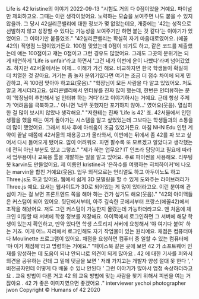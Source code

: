 Life is 42
kristine의 이야기
2022-09-13
"시험도 거의 다 0점이었을 거예요. 파이널만 제외하고요. 그때는 이런 생각이었어요. 노력하는 모습을 보여주면 나도 붙을 수 있지 않을까. 그 당시 42실리콘밸리에 대한 정보가 몇 없었는데요, 개중에는 '42는 성적으로 선발하지 않고 성장할 수 있다는 가능성을 보여주기만 하면 붙는 것 같다'는 이야기가 있었어요. 그 이야기만 붙들었죠."
"42실리콘밸리는 확실히 자기 마음대로였어요. (에꼴42의) 직영점 느낌이었거든요. 100점 맞았는데 0점이 되기도 하고, 같은 코드를 제출했는데 얘는 100점이고 쟤는 0점이고 그런 경우도 많았어요. 그래도 그곳의 분위기는 되게 태연하게 'Life is unfair'라고 하면서 '그건 네가 이번에 운이 나빴다'라며 넘어갔었죠. 하지만 42서울에서는 이제… 이해가 가긴 해요. 비교하자면 한국 학생들이 확실히 더 치열한 것 같아요. 거기는 좀 놀자 분위기였다면 여기는 조금 더 점수 차이에 되게 민감하고, 꼭 100점 맞아야 하고요(웃음)."
"학장님이 모든 사람을 다 알고 있었어요. 저도 알고 계시더라고요. 실리콘밸리에서 인터뷰를 진짜 많이 했는데, 한번은 인터뷰하는 분이 '학장님이 추천해서 널 인터뷰 하는 거다'라고 이야기하시는 거예요. 근데 항상 주제가 '어려움을 극복하고...' 아니면 '너무 못했지만 포기하지 않아...' 였어요(웃음). 열심히 한 걸 많이 보시지 않았나 생각해요."
"저한테는 진짜 'Life is 42' 죠. 42서울에서 인턴 생활을 했을 때는 여기 돌아가는 시스템을 알고 싶었었는데 그보다는 학생들과의 소통을 더 많이 했었어요. 그래서 퇴사 후에 아쉬움이 조금 있었거든요. 마침 NHN Edu 인턴 계약이 끝날 때쯤에 42서울의 채용공고가 올라와서, 이번에는 뒤에서 좀 42를 파 보고 싶어서 다시 들어오게 됐어요. 많이 어려워요. 파면 팔수록 또 모르겠고 알았다고 생각했는데 전혀 아닌 부분도 있고 그렇죠."
"제가 하는 업무요? IT 인프라 담당이고 필요에 따라서 업무용이나 교육용 툴을 개발하는 일을 맡고 있어요. 주로 파이썬을 사용해요. 리부팅 봇 karvin도 만들었어요. 제 이름인 kristine과 ‘은하수를 여행하는 히치하이커'에 나오는 marvin을 합친 거예요(웃음). 업무 외적으로는 언리얼도 하고 아두이노도 하고 Three.js도 하고 있어요. 웹에서 쉽게 3D 모델링을 할 수 있게 도와주는 라이브러리가 Three.js 예요. 요새는 웹사이트가 3D로 되어있는 게 많이 있더라고요. 이런 분야에 관심이 가는 걸 보면 프론트엔드 쪽을 해야 하는 건가 싶기도 해요(웃음)."
"42의 아이맥들은 커스텀이 되어 있어요. 뒷단에서부터, 아주 깊숙한 곳에서부터 프랑스(에꼴42)에서 조작을 해놨어요. 저도 그런 커스텀이 가능한지 몰랐는데 가능하더라고요. 맨 처음에 체크인 미팅할 때 서버에 학생 정보를 저장해요. 아이맥에서 로그인하면 그 서버에 해당 학생이 있는지 확인하고, 만약 있다면 학생 스토리지 서버에 요청해서 ‘야 여기다 붙여' 하는 거죠. 이게 어느 자리에서 로그인해도 자기 작업물이 있는 원리예요. 채점은 컴퓨터마다 Moulinette 프로그램이 있어요. 채점을 요청하면 컴퓨터 중 일할 수 있는 컴퓨터에 ‘야 이거 채점해'라고 명령하는 거예요."
"페이스북
같은
곳에
보면
42
가
소프트웨어
인재를
양성하는
데
도움이
되냐
안되냐로
의견이
되게
많아요
. 42
에
대한
기사를
퍼와서
의견을
공유하는
건데
그
밑에
댓글을
보면
'
저래
가지고는
개발자
양성
절대
못
한다
', '
비전공자인데
어떻게
다
배울
수
있냐
안된다
'
그런
이야기가
많아서
엄청
속상하더라고요
.
교육
방법이
다른
거고
42
의
교육
방법에
맞는
사람을
찾기
위해서
피씬을
여는
거잖아요
. 42
가
좋은
이미지였으면
좋겠어요
."
interviewer yechoi
photographer jwon
Copyright © Humans of 42 2020
